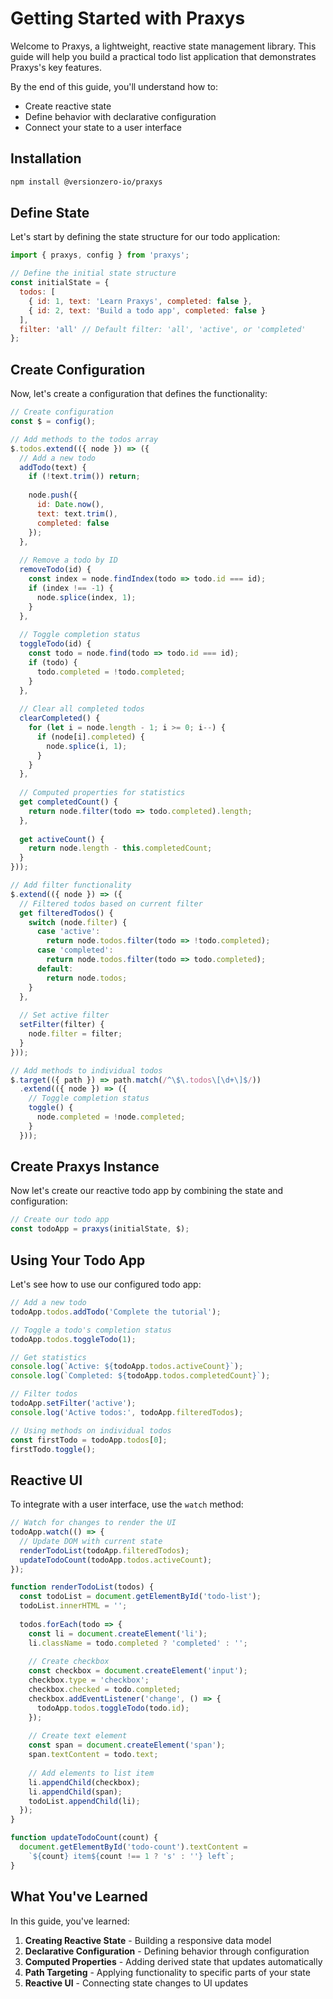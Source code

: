 # Getting Started with Praxys

Welcome to Praxys, a lightweight, reactive state management library. This guide will help you build a practical todo list application that demonstrates Praxys's key features.

By the end of this guide, you'll understand how to:
- Create reactive state
- Define behavior with declarative configuration
- Connect your state to a user interface

## Installation

```bash
npm install @versionzero-io/praxys
```

## Define State

Let's start by defining the state structure for our todo application:

```javascript
import { praxys, config } from 'praxys';

// Define the initial state structure
const initialState = {
  todos: [
    { id: 1, text: 'Learn Praxys', completed: false },
    { id: 2, text: 'Build a todo app', completed: false }
  ],
  filter: 'all' // Default filter: 'all', 'active', or 'completed'
};
```

## Create Configuration

Now, let's create a configuration that defines the functionality:

```javascript
// Create configuration
const $ = config();

// Add methods to the todos array
$.todos.extend(({ node }) => ({
  // Add a new todo
  addTodo(text) {
    if (!text.trim()) return;
    
    node.push({
      id: Date.now(),
      text: text.trim(),
      completed: false
    });
  },
  
  // Remove a todo by ID
  removeTodo(id) {
    const index = node.findIndex(todo => todo.id === id);
    if (index !== -1) {
      node.splice(index, 1);
    }
  },
  
  // Toggle completion status
  toggleTodo(id) {
    const todo = node.find(todo => todo.id === id);
    if (todo) {
      todo.completed = !todo.completed;
    }
  },
  
  // Clear all completed todos
  clearCompleted() {
    for (let i = node.length - 1; i >= 0; i--) {
      if (node[i].completed) {
        node.splice(i, 1);
      }
    }
  },
  
  // Computed properties for statistics
  get completedCount() {
    return node.filter(todo => todo.completed).length;
  },
  
  get activeCount() {
    return node.length - this.completedCount;
  }
}));

// Add filter functionality
$.extend(({ node }) => ({
  // Filtered todos based on current filter
  get filteredTodos() {
    switch (node.filter) {
      case 'active':
        return node.todos.filter(todo => !todo.completed);
      case 'completed':
        return node.todos.filter(todo => todo.completed);
      default:
        return node.todos;
    }
  },
  
  // Set active filter
  setFilter(filter) {
    node.filter = filter;
  }
}));

// Add methods to individual todos
$.target(({ path }) => path.match(/^\$\.todos\[\d+\]$/))
  .extend(({ node }) => ({
    // Toggle completion status
    toggle() {
      node.completed = !node.completed;
    }
  }));
```

## Create Praxys Instance

Now let's create our reactive todo app by combining the state and configuration:

```javascript
// Create our todo app
const todoApp = praxys(initialState, $);
```

## Using Your Todo App

Let's see how to use our configured todo app:

```javascript
// Add a new todo
todoApp.todos.addTodo('Complete the tutorial');

// Toggle a todo's completion status
todoApp.todos.toggleTodo(1);

// Get statistics
console.log(`Active: ${todoApp.todos.activeCount}`);
console.log(`Completed: ${todoApp.todos.completedCount}`);

// Filter todos
todoApp.setFilter('active');
console.log('Active todos:', todoApp.filteredTodos);

// Using methods on individual todos
const firstTodo = todoApp.todos[0];
firstTodo.toggle();
```

## Reactive UI

To integrate with a user interface, use the `watch` method:

```javascript
// Watch for changes to render the UI
todoApp.watch(() => {
  // Update DOM with current state
  renderTodoList(todoApp.filteredTodos);
  updateTodoCount(todoApp.todos.activeCount);
});

function renderTodoList(todos) {
  const todoList = document.getElementById('todo-list');
  todoList.innerHTML = '';
  
  todos.forEach(todo => {
    const li = document.createElement('li');
    li.className = todo.completed ? 'completed' : '';
    
    // Create checkbox
    const checkbox = document.createElement('input');
    checkbox.type = 'checkbox';
    checkbox.checked = todo.completed;
    checkbox.addEventListener('change', () => {
      todoApp.todos.toggleTodo(todo.id);
    });
    
    // Create text element
    const span = document.createElement('span');
    span.textContent = todo.text;
    
    // Add elements to list item
    li.appendChild(checkbox);
    li.appendChild(span);
    todoList.appendChild(li);
  });
}

function updateTodoCount(count) {
  document.getElementById('todo-count').textContent = 
    `${count} item${count !== 1 ? 's' : ''} left`;
}
```

## What You've Learned

In this guide, you've learned:

1. **Creating Reactive State** - Building a responsive data model
2. **Declarative Configuration** - Defining behavior through configuration
3. **Computed Properties** - Adding derived state that updates automatically
4. **Path Targeting** - Applying functionality to specific parts of your state
5. **Reactive UI** - Connecting state changes to UI updates
